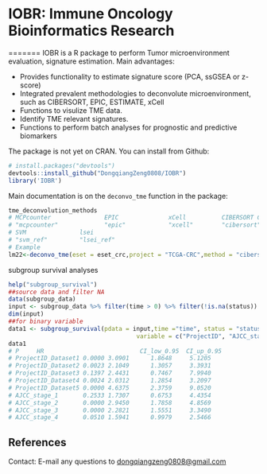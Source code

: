 # IOBR: Immune Oncology Bioinformatics Research
=======
IOBR is a R package to perform Tumor microenvironment evaluation, signature estimation. Main advantages:
- Provides functionality to estimate signature score (PCA, ssGSEA or z-score)
- Integrated prevalent methodologies to deconvolute microenvironment, such as CIBERSORT, EPIC, ESTIMATE, xCell
- Functions to visulize TME data.
- Identify TME relevant signatures.
- Functions to perform batch analyses for prognostic and predictive biomarkers

The package is not yet on CRAN. You can install from Github:

``` r
# install.packages("devtools")
devtools::install_github("DongqiangZeng0808/IOBR")
library('IOBR')
```
Main documentation is on the `deconvo_tme` function in the package:

``` r
tme_deconvolution_methods
# MCPcounter               EPIC              xCell          CIBERSORT CIBERSORT Absolute                IPS           ESTIMATE 
# "mcpcounter"             "epic"            "xcell"        "cibersort"    "cibersort_abs"              "ips"         "estimate" 
# SVM               lsei 
# "svm_ref"         "lsei_ref" 
# Example
lm22<-deconvo_tme(eset = eset_crc,project = "TCGA-CRC",method = "cibersort",arrays = F)
```

subgroup survival analyses
``` r
help("subgroup_survival")
##source data and filter NA
data(subgroup_data)
input <- subgroup_data %>% filter(time > 0) %>% filter(!is.na(status)) %>% filter(!is.na(AJCC_stage))
dim(input)
##for binary variable
data1 <- subgroup_survival(pdata = input,time ="time", status = "status",
                                    variable = c("ProjectID", "AJCC_stage"), object ="score_binary" )
data1
# P     HR                           CI_low_0.95  CI_up_0.95
# ProjectID_Dataset1 0.0000 3.0901      1.8648     5.1205
# ProjectID_Dataset2 0.0023 2.1049      1.3057     3.3931
# ProjectID_Dataset3 0.1397 2.4431      0.7467     7.9940
# ProjectID_Dataset4 0.0024 2.0312      1.2854     3.2097
# ProjectID_Dataset5 0.0000 4.6375      2.3759     9.0520
# AJCC_stage_1       0.2533 1.7307      0.6753     4.4354
# AJCC_stage_2       0.0000 2.9450      1.7858     4.8569
# AJCC_stage_3       0.0000 2.2821      1.5551     3.3490
# AJCC_stage_4       0.0510 1.5941      0.9979     2.5466
```

References
---------
Contact:
E-mail any questions to dongqiangzeng0808@gmail.com

